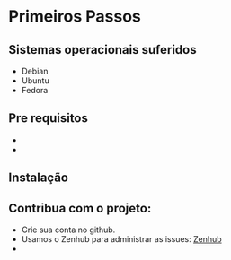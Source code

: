 # Primeiros Passos

## Sistemas operacionais suferidos
* Debian
* Ubuntu
* Fedora

## Pre requisitos
* 
*


## Instalação


## Contribua com o projeto:

* Crie sua conta no github.
* Usamos o Zenhub para administrar as issues: [Zenhub](https://app.zenhub.com/workspace/o/culturagovbr/salic-minc/boards?repos=104502087)
* 
